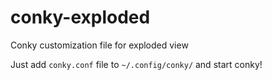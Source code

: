 # conky-exploded
Conky customization file for exploded view

Just add ```conky.conf``` file to ```~/.config/conky/``` and start conky!

